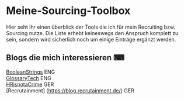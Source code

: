 # Meine-Sourcing-Toolbox


Hier seht ihr einen überblick der Tools die ich für mein Recruiting bzw. Sourcing nutze. Die Liste erhebt keineswegs den Anspruch komplett
zu sein, sondern wird sicherlich noch um einige Einträge ergänzt werden. 




<h2>Blogs die mich interessieren ⌨</h2> 

[BooleanStrings](http://booleanstrings.com/) ENG <br>
[GlossaryTech](https://blog.glossarytech.com/) ENG <br>
[HRisnotaCrime](https://hrisnotacrime.com/) GER <br>
[Recrutainment] (https://blog.recrutainment.de/) GER
